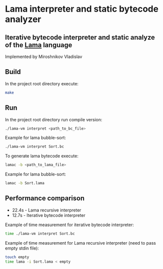 # Lama interpreter and static bytecode analyzer

## Iterative bytecode interpreter and static analyze of the [Lama](https://github.com/PLTools/Lama.git) language

Implemented by Miroshnikov Vladislav

## Build 
In the project root directory execute:
```bash
make 
```

## Run
In the project root directory run compile version:
```bash
./lama-vm interpret <path_to_bc_file>
```

Example for lama bubble-sort:
```bash
./lama-vm interpret Sort.bc
```

To generate lama bytecode execute:
```bash
lamac -b <path_to_lama_file>
```

Example for lama bubble-sort:
```bash
lamac -b Sort.lama
```

## Performance comparison

* 22.4s - Lama recursive interpreter
* 12.7s - Iterative bytecode interpreter

Example of time measurement for iterative bytecode interpreter:
```bash
time ./lama-vm interpret Sort.bc
```

Example of time measurement for Lama recursive interpreter (need to pass empty stdin file):
```bash
touch empty
time lama -i Sort.lama < empty
```
